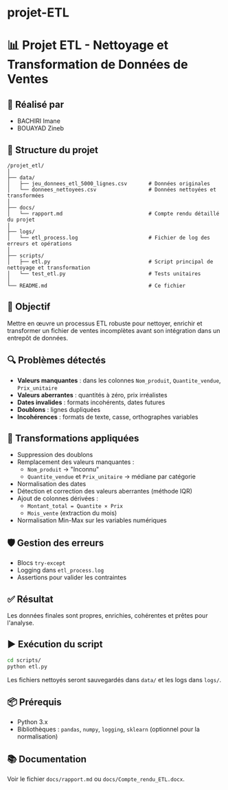 # projet-ETL
# 📊 Projet ETL - Nettoyage et Transformation de Données de Ventes

## 👥 Réalisé par
- BACHIRI Imane
- BOUAYAD Zineb

## 📁 Structure du projet

```
/projet_etl/
│
├── data/
│   ├── jeu_donnees_etl_5000_lignes.csv       # Données originales
│   └── donnees_nettoyees.csv                 # Données nettoyées et transformées
│
├── docs/
│   └── rapport.md                            # Compte rendu détaillé du projet
│
├── logs/
│   └── etl_process.log                       # Fichier de log des erreurs et opérations
│
├── scripts/
│   ├── etl.py                                # Script principal de nettoyage et transformation
│   └── test_etl.py                           # Tests unitaires
│
└── README.md                                 # Ce fichier
```

## 🎯 Objectif

Mettre en œuvre un processus ETL robuste pour nettoyer, enrichir et transformer un fichier de ventes incomplètes avant son intégration dans un entrepôt de données.

## 🔍 Problèmes détectés

- **Valeurs manquantes** : dans les colonnes `Nom_produit`, `Quantite_vendue`, `Prix_unitaire`
- **Valeurs aberrantes** : quantités à zéro, prix irréalistes
- **Dates invalides** : formats incohérents, dates futures
- **Doublons** : lignes dupliquées
- **Incohérences** : formats de texte, casse, orthographes variables

## 🔧 Transformations appliquées

- Suppression des doublons
- Remplacement des valeurs manquantes :
  - `Nom_produit` → "Inconnu"
  - `Quantite_vendue` et `Prix_unitaire` → médiane par catégorie
- Normalisation des dates
- Détection et correction des valeurs aberrantes (méthode IQR)
- Ajout de colonnes dérivées :
  - `Montant_total = Quantite × Prix`
  - `Mois_vente` (extraction du mois)
- Normalisation Min-Max sur les variables numériques

## 🛡️ Gestion des erreurs

- Blocs `try-except`
- Logging dans `etl_process.log`
- Assertions pour valider les contraintes

## ✅ Résultat

Les données finales sont propres, enrichies, cohérentes et prêtes pour l'analyse.

## ▶️ Exécution du script

```bash
cd scripts/
python etl.py
```

Les fichiers nettoyés seront sauvegardés dans `data/` et les logs dans `logs/`.

## 📦 Prérequis

- Python 3.x
- Bibliothèques : `pandas`, `numpy`, `logging`, `sklearn` (optionnel pour la normalisation)

## 📚 Documentation

Voir le fichier `docs/rapport.md` ou `docs/Compte_rendu_ETL.docx`.
